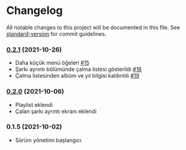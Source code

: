 # Changelog

All notable changes to this project will be documented in this file. See [standard-version](https://github.com/conventional-changelog/standard-version) for commit guidelines.

### [0.2.1](https://github.com/kinefi/subadap-player/compare/v0.2.0...v0.2.1) (2021-10-26)

- Daha küçük menü öğeleri [#15](https://github.com/kinefi/subadap-player/issues/15)
- Şarkı ayrıntı bölümünde çalma listesi gösterildi [#18](https://github.com/kinefi/subadap-player/issues/18)
- Çalma listesinden albüm ve yıl bilgisi kaldırıldı [#19](https://github.com/kinefi/subadap-player/issues/19)

### [0.2.0](https://github.com/kinefi/subadap-player/compare/v0.1.5...v0.2.0) (2021-10-06)

- Playlist eklendi
- Çalan şarkı ayrıntı ekranı eklendi

### 0.1.5 (2021-10-02)

- Sürüm yönetimi başlangıcı
